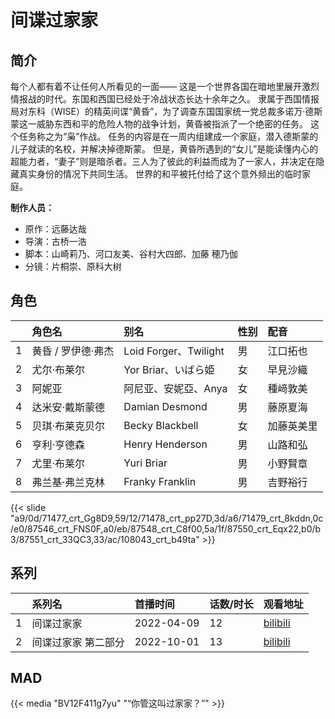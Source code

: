 # 间谍过家家


## 简介

每个人都有着不让任何人所看见的一面——
这是一个世界各国在暗地里展开激烈情报战的时代。东国和西国已经处于冷战状态长达十余年之久。
隶属于西国情报局对东科（WISE）的精英间谍“黄昏”，为了调查东国国家统一党总裁多诺万·德斯蒙这一威胁东西和平的危险人物的战争计划，黄昏被指派了一个绝密的任务。
这个任务称之为“枭”作战。
任务的内容是在一周内组建成一个家庭，潜入德斯蒙的儿子就读的名校，并解决掉德斯蒙。
但是，黄昏所遇到的“女儿”是能读懂内心的超能力者，“妻子”则是暗杀者。三人为了彼此的利益而成为了一家人，并决定在隐藏真实身份的情况下共同生活。
世界的和平被托付给了这个意外频出的临时家庭。

**制作人员：**
- 原作：远藤达哉
- 导演：古桥一浩
- 脚本：山崎莉乃、河口友美、谷村大四郎、加藤 穂乃伽
- 分镜：片桐崇、原科大树

## 角色

|     |   角色名   |   别名  | 性别 |  配音  |
|:--- |:------  |:----      |:---  |:--   |
| 1 | 黄昏 / 罗伊德·弗杰 | Loid Forger、Twilight | 男 | 江口拓也 |
| 2 | 尤尔·布莱尔 | Yor Briar、いばら姫 | 女 | 早見沙織 |
| 3 | 阿妮亚 | 阿尼亚、安妮亞、Anya | 女 | 種﨑敦美 |
| 4 | 达米安·戴斯蒙德 | Damian Desmond | 男 | 藤原夏海 |
| 5 | 贝琪·布莱克贝尔 | Becky Blackbell | 女 | 加藤英美里 |
| 6 | 亨利·亨德森 | Henry Henderson | 男 | 山路和弘 |
| 7 | 尤里·布莱尔 | Yuri Briar | 男 | 小野賢章 |
| 8 | 弗兰基·弗兰克林 | Franky Franklin | 男 | 吉野裕行 |

{{< slide "a9/0d/71477_crt_Gg8D9,59/12/71478_crt_pp27D,3d/a6/71479_crt_8kddn,0c/e0/87546_crt_FNS0F,a0/eb/87548_crt_C8f00,5a/1f/87550_crt_Eqx22,b0/b3/87551_crt_33QC3,33/ac/108043_crt_b49ta" >}}

## 系列

|     | 系列名        | 首播时间       | 话数/时长 | 观看地址                                                       |
|:----|:-----------|:-----------|:------|:-----------------------------------------------------------|
| 1   | 间谍过家家      | 2022-04-09 | 12    | [bilibili](https://www.bilibili.com/bangumi/play/ep508404) |
| 2   | 间谍过家家 第二部分 | 2022-10-01 | 13    | [bilibili](https://www.bilibili.com/bangumi/play/ep691612) |

## MAD


{{< media "BV12F411g7yu" "“你管这叫过家家？”" >}}
